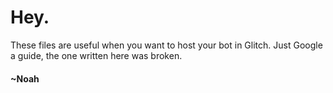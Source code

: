 # Hey.
These files are useful when you want to host your bot in Glitch. Just Google a guide, the one written here was broken.

#### ~Noah
